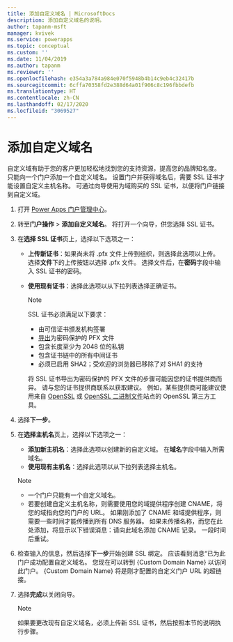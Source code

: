 ```yaml
---
title: 添加自定义域名 | MicrosoftDocs
description: 添加自定义域名的说明。
author: tapanm-msft
manager: kvivek
ms.service: powerapps
ms.topic: conceptual
ms.custom: ''
ms.date: 11/04/2019
ms.author: tapanm
ms.reviewer: ''
ms.openlocfilehash: e354a3a784a984e070f5948b4b14c9eb4c32417b
ms.sourcegitcommit: 6cffa70358fd2e388d64a01f906c8c196fbbdefb
ms.translationtype: HT
ms.contentlocale: zh-CN
ms.lasthandoff: 02/17/2020
ms.locfileid: "3069527"
---
```

# <a name="add-a-custom-domain-name"></a>添加自定义域名

自定义域有助于您的客户更加轻松地找到您的支持资源，提高您的品牌知名度。 只能向一个门户添加一个自定义域名。 设置门户并获得域名后，需要 SSL 证书才能设置自定义主机名称。 可通过向导使用为域购买的 SSL 证书，以便将门户链接到自定义域。

1. 打开 [Power Apps 门户管理中心](admin-overview.md)。

2. 转至**门户操作** > **添加自定义域名**。 将打开一个向导，供您选择 SSL 证书。

3. 在**选择 SSL 证书**页上，选择以下选项之一：
   - **上传新证书**：如果尚未将 .pfx 文件上传到组织，则选择此选项以上传。 选择**文件**下的上传按钮以选择 .pfx 文件。 选择文件后，在**密码**字段中输入 SSL 证书的密码。
   - **使用现有证书**：选择此选项以从下拉列表选择正确证书。

     > [!Note]
     > SSL 证书必须满足以下要求：
     > - 由可信证书颁发机构签署
     > - [导出](https://docs.microsoft.com/powershell/module/pkiclient/export-pfxcertificate?view=win10-ps)为密码保护的 PFX 文件
     > - 包含长度至少为 2048 位的私钥
     > - 包含证书链中的所有中间证书
     > - 必须已启用 SHA2；受欢迎的浏览器已移除了对 SHA1 的支持
     > 
     > 将 SSL 证书导出为密码保护的 PFX 文件的步骤可能因您的证书提供商而异。 请与您的证书提供商联系以获取建议。 例如，某些提供商可能建议使用来自 [OpenSSL](https://www.openssl.org/) 或 [OpenSSL 二进制文件](https://wiki.openssl.org/index.php/Binaries)站点的 OpenSSL 第三方工具。 

4. 选择**下一步**。

5. 在**选择主机名**页上，选择以下选项之一：
    - **添加新主机名**：选择此选项以创建新的自定义域。 在**域名**字段中输入所需域名。
    - **使用现有主机名**：选择此选项以从下拉列表选择主机名。 
   
   > [!Note]
   > - 一个门户只能有一个自定义域名。 
   > - 若要创建自定义主机名称，则需要使用您的域提供程序创建 CNAME，将您的域指向您的门户的 URL。 如果刚添加了 CNAME 和域提供程序，则需要一些时间才能传播到所有 DNS 服务器。 如果未传播名称，而您在此处添加，将显示以下错误消息：请向此域名添加 CNAME 记录。 一段时间后重试。

6. 检查输入的信息，然后选择**下一步**开始创建 SSL 绑定。 应该看到消息“已为此门户成功配置自定义域名。 您现在可以转到 {Custom Domain Name} 以访问此门户。 {Custom Domain Name} 将是刚才配置的自定义门户 URL 的超链接。

7. 选择**完成**以关闭向导。

    > [!Note]
    > 如果要更改现有自定义域名，必须上传新 SSL 证书，然后按照本节的说明执行步骤。
    


